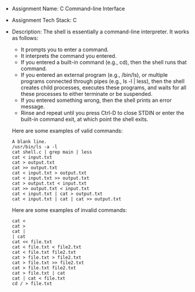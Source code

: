  - Assignment Name: C Command-line Interface

 - Assignment Tech Stack: C

 - Description: The shell is essentially a command-line interpreter. It works as follows:
    - It prompts you to enter a command.
    - It interprets the command you entered.
    - If you entered a built-in command (e.g., cd), then the shell runs that command.
    - If you entered an external program (e.g., /bin/ls), or multiple programs connected through pipes (e.g., ls -l | less), then the shell creates child processes, executes these programs, and waits for all these processes to either terminate or be suspended.
    - If you entered something wrong, then the shell prints an error message.
    - Rinse and repeat until you press Ctrl-D to close STDIN or enter the built-in command exit, at which point the shell exits.
   
   Here are some examples of valid commands:
    ```
    A blank line.
    /usr/bin/ls -a -l
    cat shell.c | grep main | less
    cat < input.txt
    cat > output.txt
    cat >> output.txt
    cat < input.txt > output.txt
    cat < input.txt >> output.txt
    cat > output.txt < input.txt
    cat >> output.txt < input.txt
    cat < input.txt | cat > output.txt
    cat < input.txt | cat | cat >> output.txt
    ```

   Here are some examples of invalid commands:
    ```
    cat <
    cat >
    cat |
    | cat
    cat << file.txt
    cat < file.txt < file2.txt
    cat < file.txt file2.txt
    cat > file.txt > file2.txt
    cat > file.txt >> file2.txt
    cat > file.txt file2.txt
    cat > file.txt | cat
    cat | cat < file.txt
    cd / > file.txt
    ```
